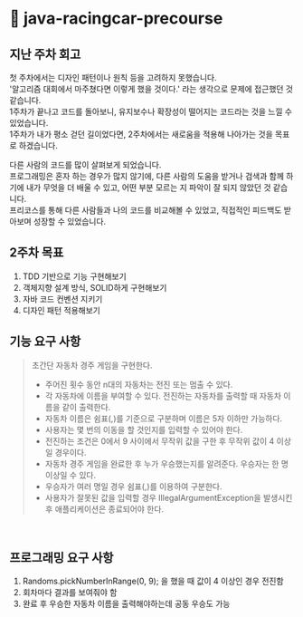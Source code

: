 #  🚗 java-racingcar-precourse

## 지난 주차 회고
첫 주차에서는 디자인 패턴이나 원칙 등을 고려하지 못했습니다. <br>
'알고리즘 대회에서 마주쳤다면 이렇게 했을 것이다.' 라는 생각으로 문제에 접근했던 것 같습니다. <br>
1주차가 끝나고 코드를 돌아보니, 유지보수나 확장성이 떨어지는 코드라는 것을 느낄 수 있었습니다. <br>
1주차가 내가 평소 걷던 길이었다면, 2주차에서는 새로움을 적용해 나아가는 것을 목표로 하겠습니다. <br>

다른 사람의 코드를 많이 살펴보게 되었습니다. <br>
프로그래밍은 혼자 하는 경우가 많지 않기에, 다른 사람의 도움을 받거나 검색과 함께 하기에 내가 무엇을 더 배울 수 있고, 어떤 부분 모르는 지 파악이 잘 되지 않았던 것 같습니다.<br>
프리코스를 통해 다른 사람들과 나의 코드를 비교해볼 수 있었고, 직접적인 피드백도 받아보며 성장할 수 있었습니다. <br>

## 2주차 목표
1. TDD 기반으로 기능 구현해보기
2. 객체지향 설계 방식, SOLID하게 구현해보기
3. 자바 코드 컨벤션 지키기
4. 디자인 패턴 적용해보기

## 기능 요구 사항
<blockquote>

초간단 자동차 경주 게임을 구현한다.

- 주어진 횟수 동안 n대의 자동차는 전진 또는 멈출 수 있다.
- 각 자동차에 이름을 부여할 수 있다. 전진하는 자동차를 출력할 때 자동차 이름을 같이 출력한다.
- 자동차 이름은 쉼표(,)를 기준으로 구분하며 이름은 5자 이하만 가능하다.
- 사용자는 몇 번의 이동을 할 것인지를 입력할 수 있어야 한다.
- 전진하는 조건은 0에서 9 사이에서 무작위 값을 구한 후 무작위 값이 4 이상일 경우이다.
- 자동차 경주 게임을 완료한 후 누가 우승했는지를 알려준다. 우승자는 한 명 이상일 수 있다.
- 우승자가 여러 명일 경우 쉼표(,)를 이용하여 구분한다.
- 사용자가 잘못된 값을 입력할 경우 IllegalArgumentException을 발생시킨 후 애플리케이션은 종료되어야 한다.
</blockquote>
<br>

## 프로그래밍 요구 사항
1. Randoms.pickNumberInRange(0, 9); 을 했을 때 값이 4 이상인 경우 전진함
2. 회차마다 결과를 보여줘야 함
3. 완료 후 우승한 자동차 이름을 출력해야하는데 공동 우승도 가능